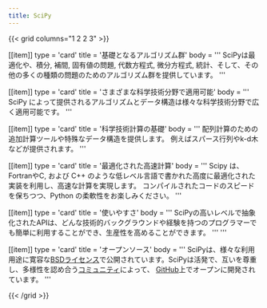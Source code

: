 ```yaml
---
title: SciPy
---
```


{{< grid columns="1 2 2 3" >}}

[[item]]
type = 'card'
title = '基礎となるアルゴリズム群'
body = '''
SciPyは最適化や、積分, 補間, 固有値の問題, 代数方程式, 微分方程式, 統計、そして、その他の多くの種類の問題のためのアルゴリズム群を提供しています。
'''

[[item]]
type = 'card'
title = 'さまざまな科学技術分野で適用可能'
body = '''
SciPy によって提供されるアルゴリズムとデータ構造は様々な科学技術分野で広く適用可能です。
'''

[[item]]
type = 'card'
title = '科学技術計算の基礎'
body = '''
配列計算のための追加計算ツールや特殊なデータ構造を提供します。 例えばスパース行列やk-d木などが提供されます。
'''

[[item]]
type = 'card'
title = '最適化された高速計算'
body = '''
Scipy は、FortranやC, および C++ のような低レベル言語で書かれた高度に最適化された実装を利用し、高速な計算を実現します。 コンパイルされたコードのスピードを保ちつつ、Python の柔軟性をお楽しみください。
'''

[[item]]
type = 'card'
title = '使いやすさ'
body = '''
SciPyの高いレベルで抽象化されたAPIは、どんな技術的バックグラウンドや経験を持つのプログラマーでも簡単に利用することができ、生産性を高めることができます。
'''
'''

[[item]]
type = 'card'
title = 'オープンソース'
body = '''
SciPyは、様々な利用用途に寛容な[BSDライセンス](https://github.com/numpy/numpy/blob/main/LICENSE.txt)で公開されています。SciPyは活発で、互いを尊重し、多様性を認め合う[コミュニティ](/ja/community)によって、 [GitHub](https://github.com/numpy/numpy)上でオープンに開発されています。
'''

{{< /grid >}}
